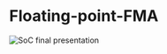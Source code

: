 # Floating-point-FMA

![SoC final presentation](https://github.com/user-attachments/assets/0dfce2d7-448a-4e5f-98b6-7d551a70c368)
